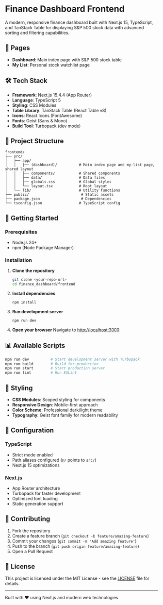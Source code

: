 # Finance Dashboard Frontend

A modern, responsive finance dashboard built with Next.js 15, TypeScript, and TanStack Table for displaying S&P 500 stock data with advanced sorting and filtering capabilities.

## 📄 Pages

- **Dashboard**: Main index page with S&P 500 stock table
- **My List**: Personal stock watchlist page


## 🛠️ Tech Stack

- **Framework**: Next.js 15.4.4 (App Router)
- **Language**: TypeScript 5
- **Styling**: CSS Modules
- **Table Library**: TanStack Table (React Table v8)
- **Icons**: React Icons (FontAwesome)
- **Fonts**: Geist (Sans & Mono)
- **Build Tool**: Turbopack (dev mode)

## 📁 Project Structure

```
frontend/
├── src/
│   ├── app/
│   │   ├── (dashboard)/          # Main index page and my-list page, shared layout
│   │   ├── components/           # Shared components
│   │   ├── data/                 # Data files
│   │   ├── globals.css           # Global styles
│   │   └── layout.tsx            # Root layout
│   └── lib/                      # Utility functions
├── public/                        # Static assets
├── package.json                   # Dependencies
└── tsconfig.json                 # TypeScript config
```

## 🚀 Getting Started

### Prerequisites

- Node.js 24+ 
- npm (Node Package Manager)

### Installation

1. **Clone the repository**
   ```bash
   git clone <your-repo-url>
   cd finance_dashboard/frontend
   ```

2. **Install dependencies**
   ```bash
   npm install
   ```

3. **Run development server**
   ```bash
   npm run dev
   ```

4. **Open your browser**
   Navigate to [http://localhost:3000](http://localhost:3000)

## 📊 Available Scripts

```bash
npm run dev          # Start development server with Turbopack
npm run build        # Build for production
npm run start        # Start production server
npm run lint         # Run ESLint
```

## 🎨 Styling

- **CSS Modules**: Scoped styling for components
- **Responsive Design**: Mobile-first approach
- **Color Scheme**: Professional dark/light theme
- **Typography**: Geist font family for modern readability

## 🔧 Configuration

### TypeScript
- Strict mode enabled
- Path aliases configured (`@/` points to `src/`)
- Next.js 15 optimizations

### Next.js
- App Router architecture
- Turbopack for faster development
- Optimized font loading
- Static generation support

## 🤝 Contributing

1. Fork the repository
2. Create a feature branch (`git checkout -b feature/amazing-feature`)
3. Commit your changes (`git commit -m 'Add amazing feature'`)
4. Push to the branch (`git push origin feature/amazing-feature`)
5. Open a Pull Request

## 📝 License

This project is licensed under the MIT License - see the [LICENSE](LICENSE) file for details.

---

Built with ❤️ using Next.js and modern web technologies
